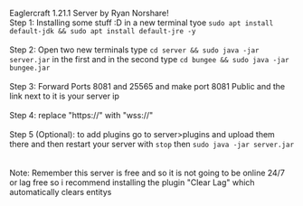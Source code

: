 Eaglercraft 1.21.1 Server by Ryan Norshare! 
<br>
Step 1: Installing some stuff :D in a new terminal tyoe `sudo apt install default-jdk && sudo apt install default-jre -y` 
<br>
<br>
Step 2: Open two new terminals type `cd server && sudo java -jar server.jar` in the first and in the second type `cd bungee && sudo java -jar bungee.jar` 
<br>
<br>
Step 3: Forward Ports 8081 and 25565 and make port 8081 Public and the link next to it is your server ip 
<br>
<br>
Step 4: replace "https://" with "wss://" 
<br>
<br>
Step 5 (Optional): to add plugins go to server>plugins and upload them there and then restart your server with `stop` then `sudo java -jar server.jar`  
<br>
<br>
Note: Remember this server is free and so it is not going to be online 24/7 or lag free so i recommend installing the plugin "Clear Lag" which automatically clears entitys
